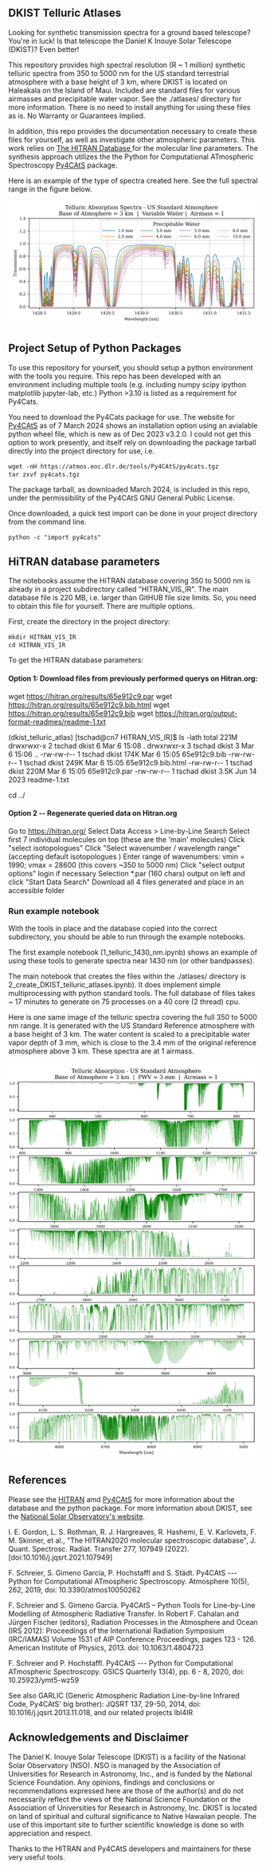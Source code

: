## DKIST Telluric Atlases

Looking for synthetic transmission spectra for a ground based telescope?  You're in luck! 
Is that telescope the Daniel K Inouye Solar Telescope (DKIST)? Even better! 

This repository provides high spectral resolution (R ~ 1 million) synthetic telluric spectra from 350 to 5000 nm for the US standard terrestrial atmosphere with a base height of 3 km, where DKIST is located on Haleakala on the Island of Maui.  Included are standard files for various airmasses and precipitable water vapor.  See the ./atlases/ directory for more information.  There is no need to install anything for using these files as is.  No Warranty or Guarantees Implied. 

In addition, this repo provides the documentation necessary to create these files for yourself, as well as investigate other atmospheric parameters. This work relies on [The HITRAN Database
](www.hitran.org) for the molecular line parameters.  The synthesis approach utilizes the the Python for Computational ATmospheric Spectroscopy [Py4CAtS](https://atmos.eoc.dlr.de/tools/Py4CAtS/) package.

Here is an example of the type of spectra created here.  See the full spectral range in the figure below. 

![1430 nm telluric spectra](./telluric_spectra_1430nm.png)

## Project Setup of Python Packages

To use this repository for yourself, you should setup a python environment with the tools you require.  This repo has been developed with an environment including multiple tools (e.g. including numpy scipy ipython matplotlib jupyter-lab, etc.)  Python >3.10 is listed as a requirement for Py4Cats.  

You need to download the Py4Cats package for use.  The website for [Py4CAtS](https://atmos.eoc.dlr.de/tools/Py4CAtS/) as of 7 March 2024 shows an installation option using an avialable python wheel file, which is new as of Dec 2023 v3.2.0.  I could not get this option to work presently, and itself rely on downloading the package tarball directly into the project directory for use, i.e. 

```
wget -nH https://atmos.eoc.dlr.de/tools/Py4CAtS/py4cats.tgz
tar zxvf py4cats.tgz
```

The package tarball, as downloaded March 2024, is included in this repo, under the permissibility of the Py4CAtS GNU General Public License.  

Once downloaded, a quick test import can be done in your project directory from the command line.

```
python -c "import py4cats"
```

## HiTRAN database parameters 

The notebooks assume the HiTRAN database covering 350 to 5000 nm is already in a project subdirectory called "HITRAN_VIS_IR".  The main database file is 220 MB, i.e. larger than GitHUB file size limits.  So, you need to obtain this file for yourself.  There are multiple options. 

First, create the directory in the project directory: 

```
mkdir HITRAN_VIS_IR 
cd HITRAN_VIS_IR
```

To get the HITRAN database parameters:

#### Option 1:  Download files from previously performed querys on Hitran.org: 

wget https://hitran.org/results/65e912c9.par
wget https://hitran.org/results/65e912c9.bib.html
wget https://hitran.org/results/65e912c9.bib
wget https://hitran.org/output-format-readmes/readme-1.txt

(dkist_telluric_atlas) [tschad@cn7 HITRAN_VIS_IR]$ ls -lath 
total 221M
drwxrwxr-x 2 tschad dkist    6 Mar  6 15:08 .
drwxrwxr-x 3 tschad dkist    3 Mar  6 15:06 ..
-rw-rw-r-- 1 tschad dkist 174K Mar  6 15:05 65e912c9.bib
-rw-rw-r-- 1 tschad dkist 249K Mar  6 15:05 65e912c9.bib.html
-rw-rw-r-- 1 tschad dkist 220M Mar  6 15:05 65e912c9.par
-rw-rw-r-- 1 tschad dkist 3.5K Jun 14  2023 readme-1.txt

cd ../

#### Option 2 -- Regenerate queried data on Hitran.org 

Go to https://hitran.org/ 
Select Data Access > Line-by-Line Search 
Select first 7 individual molecules on top (these are the 'main' molecules)
Click "select isotopologues"
Click "Select wavenumber / wavelength range" (accepting default isotopologues )
Enter range of wavenumbers:  vmin = 1990; vmax = 28600 (this covers ~350 to 5000 nm)
Click "select output options"
login if necessary 
Selection *.par (160 chars) output on left and click "Start Data Search"
Download all 4 files generated and place in an accessible folder 

### Run example notebook 

With the tools in place and the database copied into the correct subdirectory, you should be able to run through the example notebooks. 

The first example notebook (1_telluric_1430_nm.ipynb) shows an example of using these tools to generate spectra near 1430 nm (or other bandpasses).  

The main notebook that creates the files within the ./atlases/ directory is 2_create_DKIST_telluric_atlases.ipynb).  It does implement simple multiprocessing with python standard tools.  The full database of files takes ~ 17 minutes to generate on 75 processes on a 40 core (2 thread) cpu.  

Here is one same image of the telluric spectra covering the full 350 to 5000 nm range. It is generated with the US Standard Reference atmosphere with a base height of 3 km.  The water content is scaled to a precipitable water vapor depth of 3 mm, which is close to the 3.4 mm of the original reference atmosphere above 3 km. These spectra are at 1 airmass.

![VIS IR telluric spectra](./telluric_spectra_vis_ir_3mm_1airmass.png)

## References 

Please see the [HITRAN](www.hitran.org) amd [Py4CAtS](https://atmos.eoc.dlr.de/tools/Py4CAtS/) for more information about the database and the python package.  For more information about DKIST, see the [National Solar Observatory's website](https://nso.edu/telescopes/dki-solar-telescope/).

I. E. Gordon, L. S. Rothman, R. J. Hargreaves, R. Hashemi, E. V. Karlovets, F. M. Skinner, et al., "The HITRAN2020 molecular spectroscopic database", J. Quant. Spectrosc. Radiat. Transfer 277, 107949 (2022). [doi:10.1016/j.jqsrt.2021.107949]

F. Schreier, S. Gimeno García, P. Hochstaffl and S. Städt. Py4CAtS --- Python for Computational ATmospheric Spectroscopy. Atmosphere 10(5), 262, 2019, doi: 10.3390/atmos10050262

F. Schreier and S. Gimeno Garcia. Py4CAtS – Python Tools for Line-by-Line Modelling of Atmospheric Radiative Transfer. In Robert F. Cahalan and Jürgen Fischer (editors), Radiation Processes in the Atmosphere and Ocean (IRS 2012): Proceedings of the International Radiation Symposium (IRC/IAMAS) Volume 1531 of AIP Conference Proceedings, pages 123 - 126. American Institute of Physics, 2013. doi: 10.1063/1.4804723

F. Schreier and P. Hochstaffl. Py4CAtS --- Python for Computational ATmospheric Spectroscopy. GSICS Quarterly 13(4), pp. 6 - 8, 2020, doi: 10.25923/ymt5-wz59

See also GARLIC (Generic Atmospheric Radiation Line-by-line Infrared Code, Py4CAtS' big brother): JQSRT 137, 29-50, 2014, doi: 10.1016/j.jqsrt.2013.11.018,
and our related projects lbl4IR

## Acknowledgements and Disclaimer 

The Daniel K. Inouye Solar Telescope (DKIST) is a facility of the National Solar Observatory (NSO). NSO is managed by the Association of Universities for Research in Astronomy, Inc., and is funded by the National Science Foundation. Any opinions, findings and conclusions or recommendations expressed here are those of the author(s) and do not necessarily reflect the views of the National Science Foundation or the Association of Universities for Research in Astronomy, Inc.  DKIST is located on land of spiritual and cultural significance to Native Hawaiian people. The use of this important site to further scientific knowledge is done so with appreciation and respect.

Thanks to the HITRAN and Py4CAtS developers and maintainers for these very useful tools. 


